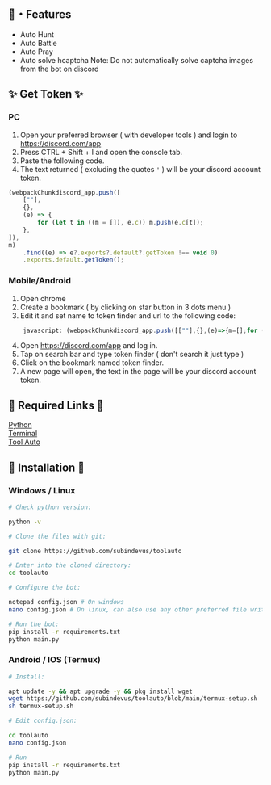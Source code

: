 ## 👑・Features

- Auto Hunt
- Auto Battle
- Auto Pray
- Auto solve hcaptcha
Note: Do not automatically solve captcha images from the bot on discord
  
## ✨ Get Token ✨

### PC

1. Open your preferred browser ( with developer tools ) and login to https://discord.com/app
2. Press CTRL + Shift + I and open the console tab.
3. Paste the following code.
4. The text returned ( excluding the quotes `'` ) will be your discord account token.

```js
(webpackChunkdiscord_app.push([
    [""],
    {},
    (e) => {
        for (let t in ((m = []), e.c)) m.push(e.c[t]);
    },
]),
m)
    .find((e) => e?.exports?.default?.getToken !== void 0)
    .exports.default.getToken();
```

### Mobile/Android

1. Open chrome
2. Create a bookmark ( by clicking on star button in 3 dots menu )
3. Edit it and set name to token finder and url to the following code:

```javascript
    javascript: (webpackChunkdiscord_app.push([[""],{},(e)=>{m=[];for (let c in e.c) m.push(e.c[c]);},]),m).find((m) => m?.exports?.default?.getToken%20!==%20void%200)%20%20%20%20.exports.default.getToken();
```

4. Open https://discord.com/app and log in.
5. Tap on search bar and type token finder ( don't search it just type )
6. Click on the bookmark named token finder.
7. A new page will open, the text in the page will be your discord account token.

## 🔗 Required Links 🔗

[Python](https://www.python.org/)<br>
[Terminal](https://apps.microsoft.com/detail/9n0dx20hk701)<br>
[Tool Auto](https://github.com/subindevus/toolauto)

## 🎈 Installation 🎈

### Windows / Linux

```bash
# Check python version:

python -v

# Clone the files with git:

git clone https://github.com/subindevus/toolauto

# Enter into the cloned directory:
cd toolauto

# Configure the bot:

notepad config.json # On windows
nano config.json # On linux, can also use any other preferred file writing software

# Run the bot:
pip install -r requirements.txt
python main.py

```

### Android / IOS (Termux)

```bash
# Install:

apt update -y && apt upgrade -y && pkg install wget
wget https://github.com/subindevus/toolauto/blob/main/termux-setup.sh
sh termux-setup.sh

# Edit config.json:

cd toolauto
nano config.json

# Run
pip install -r requirements.txt
python main.py

```
